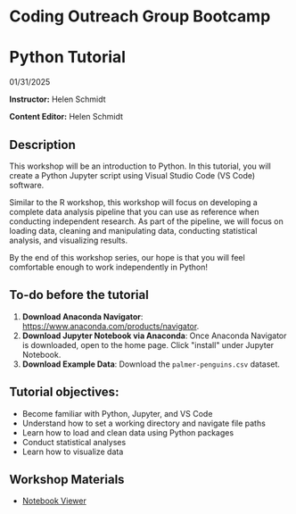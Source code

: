 # Coding Outreach Group Bootcamp
# Python Tutorial
01/31/2025

__**Instructor:**__ Helen Schmidt

__**Content Editor:**__ Helen Schmidt

## Description
This workshop will be an introduction to Python. In this tutorial, you will create a Python Jupyter script using Visual Studio Code (VS Code) software. 

Similar to the R workshop, this workshop will focus on developing a complete data analysis pipeline that you can use as reference when conducting independent research. As part of the pipeline, we will focus on loading data, cleaning and manipulating data, conducting statistical analysis, and visualizing results. 

By the end of this workshop series, our hope is that you will feel comfortable enough to work independently in Python!

## To-do before the tutorial
1. **Download Anaconda Navigator**: https://www.anaconda.com/products/navigator.
2. **Download Jupyter Notebook via Anaconda**: Once Anaconda Navigator is downloaded, open to the home page. Click "install" under Jupyter Notebook.
3. **Download Example Data**: Download the `palmer-penguins.csv` dataset.

## Tutorial objectives:
- Become familiar with Python, Jupyter, and VS Code
- Understand how to set a working directory and navigate file paths
- Learn how to load and clean data using Python packages
- Conduct statistical analyses
- Learn how to visualize data

## Workshop Materials
- [Notebook Viewer](https://tu-coding-outreach-group.github.io/intro-to-coding-2025/python/index.html)

